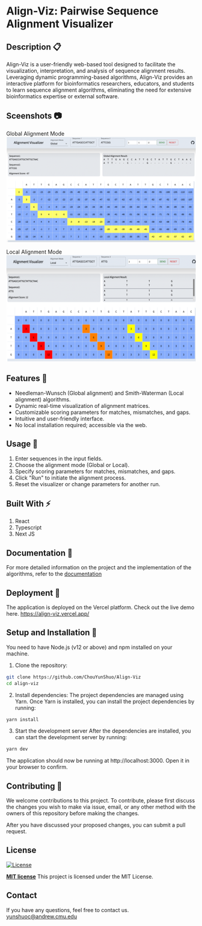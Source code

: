 # Align-Viz: Pairwise Sequence Alignment Visualizer

## Description :clipboard:

Align-Viz is a user-friendly web-based tool designed to facilitate the visualization, interpretation, and analysis of sequence alignment results. Leveraging dynamic programming-based algorithms, Align-Viz provides an interactive platform for bioinformatics researchers, educators, and students to learn sequence alignment algorithms, eliminating the need for extensive bioinformatics expertise or external software.

## Sceenshots :camera:

Global Alignment Mode
![Global Alignment Mode](./public/global_demo.png?raw=true)

Local Alignment Mode
![Local Alignment Mode](./public/local_demo.png?raw=true)

## Features 🧬

- Needleman-Wunsch (Global alignment) and Smith-Waterman (Local alignment) algorithms.
- Dynamic real-time visualization of alignment matrices.
- Customizable scoring parameters for matches, mismatches, and gaps.
- Intuitive and user-friendly interface.
- No local installation required; accessible via the web.

## Usage 🧪

1. Enter sequences in the input fields.
2. Choose the alignment mode (Global or Local).
3. Specify scoring parameters for matches, mismatches, and gaps.
4. Click "Run" to initiate the alignment process.
5. Reset the visualizer or change parameters for another run.

## Built With :zap:

1. React
2. Typescript
3. Next JS

## Documentation :book:

For more detailed information on the project and the implementation of the algorithms, refer to the [documentation](./public/02-710_Genomics_Report.pdf)

## Deployment :rocket:

The application is deployed on the Vercel platform. Check out the live demo here. https://align-viz.vercel.app/

## Setup and Installation :wrench:

You need to have Node.js (v12 or above) and npm installed on your machine.

1. Clone the repository:

```bash
git clone https://github.com/ChouYunShuo/Align-Viz
cd align-viz
```

2. Install dependencies:
   The project dependencies are managed using Yarn. Once Yarn is installed, you can install the project dependencies by running:

```bash
yarn install
```

3. Start the development server
   After the dependencies are installed, you can start the development server by running:

```bash
yarn dev
```

The application should now be running at http://localhost:3000. Open it in your browser to confirm.

## Contributing :hammer:

We welcome contributions to this project. To contribute, please first discuss the changes you wish to make via issue, email, or any other method with the owners of this repository before making the changes.

After you have discussed your proposed changes, you can submit a pull request.

## License

[![License](http://img.shields.io/:license-mit-blue.svg?style=flat-square)](http://badges.mit-license.org)

**[MIT license](http://opensource.org/licenses/mit-license.php)**
This project is licensed under the MIT License.

## Contact

If you have any questions, feel free to contact us. yunshuoc@andrew.cmu.edu
